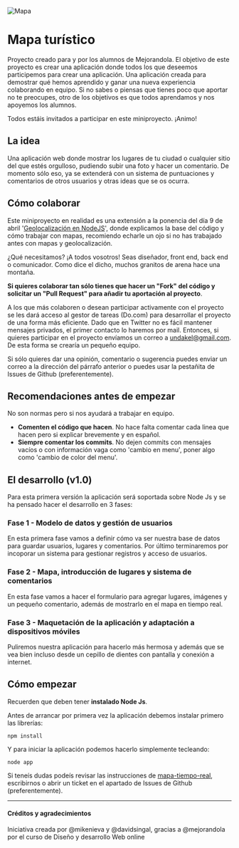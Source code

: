 ![Mapa](http://www.digitalsurgeons.com/wp-content/uploads/2010/12/geolocation.png)

# Mapa turístico

Proyecto creado para y por los alumnos de Mejorandola. El objetivo de este proyecto es crear una aplicación donde todos los que deseemos participemos para crear una aplicación. Una aplicación creada para demostrar qué hemos aprendido y ganar una nueva experiencia colaborando en equipo. Si no sabes o piensas que tienes poco que aportar no te preocupes, otro de los objetivos es que todos aprendamos y nos apoyemos los alumnos.

Todos estáis invitados a participar en este miniproyecto. ¡Animo!

## La idea

Una aplicación web donde mostrar los lugares de tu ciudad o cualquier sitio del que estés orgulloso, pudiendo subir una foto y hacer un comentario. De momento sólo eso, ya se extenderá con un sistema de puntuaciones y comentarios de otros usuarios y otras ideas que se os ocurra.

## Cómo colaborar

Este miniproyecto en realidad es una extensión a la ponencia del día 9 de abril '[Geolocalización en NodeJS](https://www.youtube.com/watch?v=b3nvLvKnLyw&feature=c4-feed-u)', donde explicamos la base del código y cómo trabajar con mapas, recomiendo echarle un ojo si no has trabajado antes con mapas y geolocalización.

¿Qué necesitamos? ¡A todos vosotros! Seas diseñador, front end, back end o comunicador. Como dice el dicho, muchos granitos de arena hace una montaña.

**Si quieres colaborar tan sólo tienes que hacer un "Fork" del código y solicitar un "Pull Request" para añadir tu aportación al proyecto**.

A los que más colaboren o desean participar activamente con el proyecto se les dará acceso al gestor de tareas (Do.com) para desarrollar el proyecto de una forma más eficiente. Dado que en Twitter no es fácil mantener mensajes privados, el primer contacto lo haremos por mail. Entonces, si quieres participar en el proyecto envíamos un correo a [undakel@gmail.com](mailto:undakel@gmail.com). De esta forma se crearía un pequeño equipo.

Si sólo quieres dar una opinión, comentario o sugerencia puedes enviar un correo a la dirección del párrafo anterior o puedes usar la pestañita de Issues de Github (preferentemente).

## Recomendaciones antes de empezar

No son normas pero si nos ayudará a trabajar en equipo.

* **Comenten el código que hacen**. No hace falta comentar cada linea que hacen pero si explicar brevemente y en español.
* **Siempre comentar los commits**. No dejen commits con mensajes vacíos o con información vaga como 'cambio en menu', poner algo como 'cambio de color del menu'.

## El desarrollo (v1.0)

Para esta primera versión la aplicación será soportada sobre Node Js y se ha pensado hacer el desarrollo en 3 fases:

### Fase 1 - Modelo de datos y gestión de usuarios

En esta primera fase vamos a definir cómo va ser nuestra base de datos para guardar usuarios, lugares y comentarios. Por último terminaremos por incoporar un sistema para gestionar registros y acceso de usuarios.


### Fase 2 - Mapa, introducción de lugares y sistema de comentarios

En esta fase vamos a hacer el formulario para agregar lugares, imágenes y un pequeño comentario, además de mostrarlo en el mapa en tiempo real.


### Fase 3 - Maquetación de la aplicación y adaptación a dispositivos móviles

Puliremos nuestra aplicación para hacerlo más hermosa y además que se vea bien incluso desde un cepillo de dientes con pantalla y conexión a internet.

## Cómo empezar

Recuerden que deben tener **instalado Node Js**.

Antes de arrancar por primera vez la aplicación debemos instalar primero las librerías:

	npm install
	
Y para iniciar la aplicación podemos hacerlo simplemente tecleando:

	node app
	
Si teneís dudas podeís revisar las instrucciones de [mapa-tiempo-real](https://github.com/davidsingal/mapa-tiempo-real), escribirnos o abrir un ticket en el apartado de Issues de Github (preferentemente).




---

#### Créditos y agradecimientos

Iniciativa creada por @mikenieva y @davidsingal, gracias a @mejorandola por el curso de Diseño y desarrollo Web online